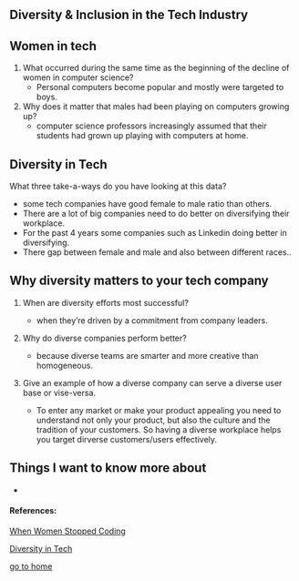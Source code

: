 ## Diversity & Inclusion in the Tech Industry

## Women in tech
1. What occurred during the same time as the beginning of the decline of women in computer science?
   - Personal computers become popular and mostly were targeted to boys.
2. Why does it matter that males had been playing on computers growing up?
   - computer science professors increasingly assumed that their students had grown up playing with computers at home.

## Diversity in Tech
What three take-a-ways do you have looking at this data?
 - some tech companies have good female to male ratio than others.
 - There are a lot of big companies need to do better on diversifying their workplace.
  - For the past 4 years some companies such as Linkedin doing better in diversifying.
  - There gap between female and male and also between different races..

## Why diversity matters to your tech company
1. When are diversity efforts most successful?
   - when they’re driven by a commitment from company leaders.
2. Why do diverse companies perform better?
   - because diverse teams are smarter and more creative than homogeneous.
  
3. Give an example of how a diverse company can serve a diverse user base or vise-versa.
   - To enter any market or make your product appealing you need to understand not only your product, but also the culture and the tradition of your customers. So having a diverse workplace helps you target dirverse customers/users effectively.
  
## Things I want to know more about
 - 
#### References:

[When Women Stopped Coding](https://www.npr.org/sections/money/2014/10/21/357629765/when-women-stopped-coding)

[Diversity in Tech](https://informationisbeautiful.net/visualizations/diversity-in-tech/)



[go to home](README.md)